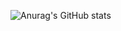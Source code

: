 ![Anurag's GitHub stats](https://github-readme-stats.vercel.app/api?username=kokero-web&show_icons=true&theme=radical)
<!---
kokeroyama1024/kokeroyama1024 is a ✨ special ✨ repository because its `README.md` (this file) appears on your GitHub profile.
You can click the Preview link to take a look at your changes.
--->
